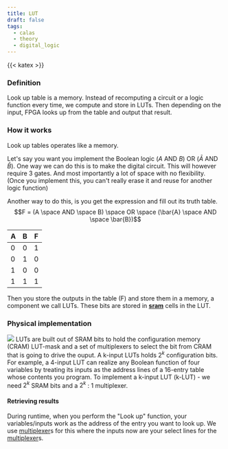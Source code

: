 ```yaml
---
title: LUT
draft: false
tags:
  - calas
  - theory
  - digital_logic
---
```


{{< katex >}}

### Definition
Look up table is a memory. Instead of recomputing a circuit or a logic function every time, we compute and store in LUTs. Then depending on the input, FPGA looks up from the table and output that result.

### How it works
Look up tables operates like a memory. 

Let's say you want you implement the Boolean logic ($A$ AND $B$) OR ($\bar{A}$ AND $\bar{B}$). 
One way we can do this is to make the digital circuit. This will however require 3 gates. And most importantly a lot of space with no flexibility. (Once you implement this, you can't really erase it and reuse for another logic function)

Another way to do this, is you get the expression and fill out its truth table. 
$$F = (A \space AND  \space B) \space  OR \space  (\bar{A} \space AND \space  \bar{B})$$
<div class="flexible-table">

| A   | B   | F   |
| --- | --- | --- |
| 0   | 0   | 1   |
| 0   | 1   | 0   |
| 1   | 0   | 0   |
| 1   | 1   | 1   |

</div>

Then you store the outputs in the table (F) and store them in a memory, a component we call LUTs. These bits are stored in **[sram](/posts/postspostsdigital-logic-circuitssram/)** cells in the LUT.


### Physical implementation

![](/images/Pasted%20image%2020250528150104.png)
LUTs are built out of SRAM bits to hold the configuration memory (CRAM) LUT-mask and a set of multiplexers to select the bit from CRAM that is going to drive the ouput.
A k-input LUTs holds $2^k$ configuration bits. For example, a 4-input LUT can realize any Boolean function of four variables by treating its inputs as the address lines of a 16-entry table whose contents you program.
To implement a k-input LUT (k-LUT) - we need $2^k$ SRAM bits and a $2^k$ : 1 multiplexer.

#### Retrieving results

During runtime, when you perform the "Look up" function, your variables/inputs work as the address of the entry you want to look up. We use [multiplexer](/posts/multiplexer/)s for this where the inputs now are your select lines for the [multiplexer](/posts/multiplexer/)s.
